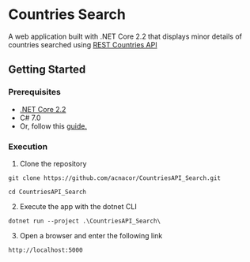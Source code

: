 # Countries Search

A web application built with .NET Core 2.2 that displays minor details of countries searched using [REST Countries API](https://restcountries.eu/)

## Getting Started

### Prerequisites

- [.NET Core 2.2](https://dotnet.microsoft.com/download/dotnet-core/2.2#sdk-2.2.108)
- C# 7.0
- Or, follow this [guide.](https://docs.microsoft.com/en-us/visualstudio/install/install-visual-studio?view=vs-2019.)

### Execution

1. Clone the repository
```
git clone https://github.com/acnacor/CountriesAPI_Search.git
```
```
cd CountriesAPI_Search
```

2. Execute the app with the dotnet CLI
```
dotnet run --project .\CountriesAPI_Search\
```

3. Open a browser and enter the following link
```
http://localhost:5000
```
